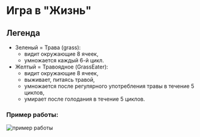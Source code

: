 # Игра в "Жизнь"
## Легенда
* Зеленый = Трава (grass): 
  * видит окружающие 8 ячеек, 
  * умножается каждый 6-й цикл.
* Желтый = Травоядное (GrassEater):
  * видит окружающие 8 ячеек, 
  * выживает, питаясь травой, 
  * умножается после регулярного употребления травы в течение 5 циклов,
  * умирает после голодания в течение 5 циклов.
  
### Пример работы:
![пример работы](https://github.com/Kudryashova-Nastya/game_LIFE/assets/56070980/32fc9d0c-6ca2-4b80-b772-70f30ee12c7c)


